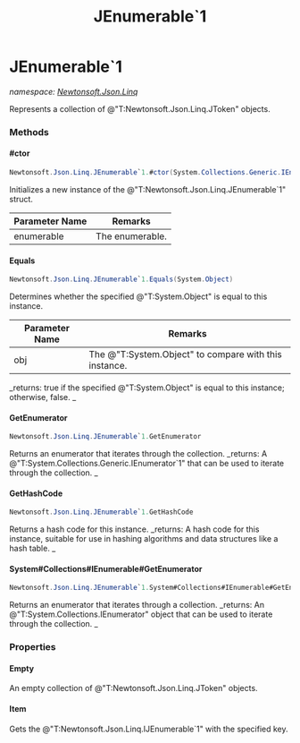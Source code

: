 ﻿---
title: JEnumerable`1
---

# JEnumerable`1
_namespace: [Newtonsoft.Json.Linq](N-Newtonsoft.Json.Linq.html)_

Represents a collection of @"T:Newtonsoft.Json.Linq.JToken" objects.



### Methods

#### #ctor
```csharp
Newtonsoft.Json.Linq.JEnumerable`1.#ctor(System.Collections.Generic.IEnumerable{`0})
```
Initializes a new instance of the @"T:Newtonsoft.Json.Linq.JEnumerable`1" struct.

|Parameter Name|Remarks|
|--------------|-------|
|enumerable|The enumerable.|


#### Equals
```csharp
Newtonsoft.Json.Linq.JEnumerable`1.Equals(System.Object)
```
Determines whether the specified @"T:System.Object" is equal to this instance.

|Parameter Name|Remarks|
|--------------|-------|
|obj|The @"T:System.Object" to compare with this instance.|

_returns: true if the specified @"T:System.Object" is equal to this instance; otherwise, false.
            _

#### GetEnumerator
```csharp
Newtonsoft.Json.Linq.JEnumerable`1.GetEnumerator
```
Returns an enumerator that iterates through the collection.
_returns: 
            A @"T:System.Collections.Generic.IEnumerator`1" that can be used to iterate through the collection.
            _

#### GetHashCode
```csharp
Newtonsoft.Json.Linq.JEnumerable`1.GetHashCode
```
Returns a hash code for this instance.
_returns: 
            A hash code for this instance, suitable for use in hashing algorithms and data structures like a hash table. 
            _

#### System#Collections#IEnumerable#GetEnumerator
```csharp
Newtonsoft.Json.Linq.JEnumerable`1.System#Collections#IEnumerable#GetEnumerator
```
Returns an enumerator that iterates through a collection.
_returns: 
            An @"T:System.Collections.IEnumerator" object that can be used to iterate through the collection.
            _


### Properties

#### Empty
An empty collection of @"T:Newtonsoft.Json.Linq.JToken" objects.
#### Item
Gets the @"T:Newtonsoft.Json.Linq.IJEnumerable`1" with the specified key.
